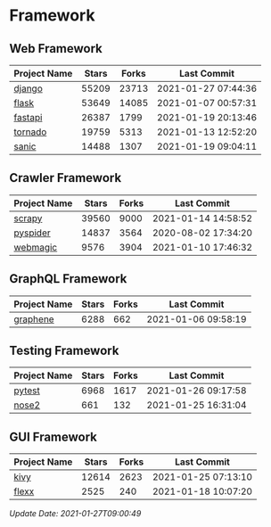 # Framework

## Web Framework
| Project Name | Stars | Forks | Last Commit |
| ------------ | ----- | ----- | ----------- |
| [django](https://github.com/django/django) | 55209 | 23713 | 2021-01-27 07:44:36 |
| [flask](https://github.com/pallets/flask) | 53649 | 14085 | 2021-01-07 00:57:31 |
| [fastapi](https://github.com/tiangolo/fastapi) | 26387 | 1799 | 2021-01-19 20:13:46 |
| [tornado](https://github.com/tornadoweb/tornado) | 19759 | 5313 | 2021-01-13 12:52:20 |
| [sanic](https://github.com/sanic-org/sanic) | 14488 | 1307 | 2021-01-19 09:04:11 |

## Crawler Framework
| Project Name | Stars | Forks | Last Commit |
| ------------ | ----- | ----- | ----------- |
| [scrapy](https://github.com/scrapy/scrapy) | 39560 | 9000 | 2021-01-14 14:58:52 |
| [pyspider](https://github.com/binux/pyspider) | 14837 | 3564 | 2020-08-02 17:34:20 |
| [webmagic](https://github.com/code4craft/webmagic) | 9576 | 3904 | 2021-01-10 17:46:32 |

## GraphQL Framework
| Project Name | Stars | Forks | Last Commit |
| ------------ | ----- | ----- | ----------- |
| [graphene](https://github.com/graphql-python/graphene) | 6288 | 662 | 2021-01-06 09:58:19 |

## Testing Framework
| Project Name | Stars | Forks | Last Commit |
| ------------ | ----- | ----- | ----------- |
| [pytest](https://github.com/pytest-dev/pytest) | 6968 | 1617 | 2021-01-26 09:17:58 |
| [nose2](https://github.com/nose-devs/nose2) | 661 | 132 | 2021-01-25 16:31:04 |

## GUI Framework
| Project Name | Stars | Forks | Last Commit |
| ------------ | ----- | ----- | ----------- |
| [kivy](https://github.com/kivy/kivy) | 12614 | 2623 | 2021-01-25 07:13:10 |
| [flexx](https://github.com/flexxui/flexx) | 2525 | 240 | 2021-01-18 10:07:20 |

*Update Date: 2021-01-27T09:00:49*